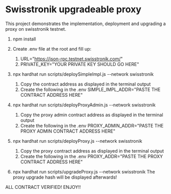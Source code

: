 # Swisstronik upgradeable proxy

This project demonstrates the implementation, deployment and upgrading a proxy on swisstronik testnet.

1. npm install
   
2. Create .env file at the root and fill up:
   1. URL="https://json-rpc.testnet.swisstronik.com/"
   2. PRIVATE_KEY="YOUR PRIVATE KEY SHOULD GO HERE"
      
3. npx hardhat run scripts/deploySimpleImpl.js --network swisstronik
   1. Copy the contract address as displayed in the terminal output
   2. Create the following in the .env
      SIMPLE_IMPL_ADDR="PASTE THE CONTRACT ADDRESS HERE"
      
4. npx hardhat run scripts/deployProxyAdmin.js --network swisstronik
   1. Copy the proxy admin contract address as displayed in the terminal output
   2. Create the following in the .env
      PROXY_ADMIN_ADDR="PASTE THE PROXY ADMIN CONTRACT ADDRESS HERE"
      
5. npx hardhat run scripts/deployProxy.js --network swisstronik
   1. Copy the proxy contract address as displayed in the terminal output
   2. Create the following in the .env
      PROXY_ADDR="PASTE THE PROXY CONTRACT ADDRESS HERE"
      
6. npx hardhat run scripts/upgradeProxy.js --network swisstronik
   The proxy upgrade hash will be displayed afterwards!

ALL CONTRACT VERIFIED! ENJOY!!
